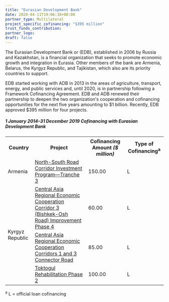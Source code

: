```yaml
---
title: "Eurasian Development Bank"
date: 2020-04-11T19:06:38+08:00
partner_type: Multilateral
project_specific_cofinancing: "$395 million"
trust_funds_contribution: 
partner_logo:
draft: false
---
```


The Eurasian Development Bank or (EDB), established in 2006 by Russia and Kazakhstan, is a financial organization that seeks to promote economic growth and integration in Eurasia. Other members of the bank are Armenia, Belarus, the Kyrgyz Republic, and Tajikistan, which also are its priority countries to support. 

EDB started working with ADB in 2013 in the areas of agriculture, transport, energy, and public services and, until 2020, is in partnership following a Framework Cofinancing Agreement. EDB and ADB renewed their partnership to deepen the two organization's cooperation and cofinancing opportunities for the next five years amounting to $1 billion. Recently, EDB approved $395 million for four projects.  

##### _1 January 2014–31 December 2019_ Cofinancing with Eurasian Development Bank

<table class="table table-striped table-bordered">

<tr>
<th>Country</th>
<th>Project</th>
<th>Cofinancing Amount <em>($ million)</em></th>
<th>Type of Cofinancing<sup>a</sup></th>
</tr>
<tr>
<td>Armenia</td>
<td><a href="https://www.adb.org/projects/42145-043/main" target="_blank">North-South Road Corridor Investment Program—Tranche 3</a></td>
<td>150.00 </td>
<td>L</td>
</tr>
<tr>
<td rowspan="3">Kyrgyz Republic</td>
<td><a href="https://www.adb.org/projects/45169-001/main" target="_blank">Central Asia Regional Economic Cooperation Corridor 3 (Bishkek-Osh Road) Improvement Phase 4</a></td>
<td>60.00 </td>
<td>L</td>
</tr>
<tr>
<td><a href="https://www.adb.org/projects/48401-007/main" target="_blank">Central Asia Regional Economic Cooperation Corridors 1 and 3 Connector Road</a></td>
<td>85.00 </td>
<td>L</td>
</tr>
<tr>
<td><a href="https://www.adb.org/projects/46348-003/main" target="_blank">Toktogul Rehabilitation Phase 2</a></td>
<td>100.00 </td>
<td>L</td>
</tr>
</table>

<p class="dr-footnote"><sup>a</sup> L = official loan cofinancing</p>